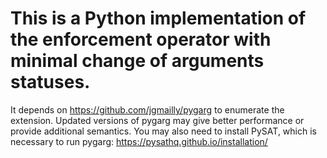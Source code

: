 # This is a Python implementation of the enforcement operator with minimal change of arguments statuses.
It depends on https://github.com/jgmailly/pygarg to enumerate the extension. Updated versions of pygarg may give better performance or 
provide additional semantics.
You may also need to install PySAT, which is necessary to run pygarg: https://pysathq.github.io/installation/
